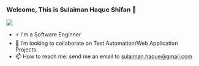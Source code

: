 ### Welcome, This is Sulaiman Haque Shifan 👋
![](https://komarev.com/ghpvc/?username=dimiksonkha&color=brightgreen)


- ⚡ I'm a Software Enginner 
- 👯 I’m looking to collaborate on Test Automation/Web Application Projects
- 📫 How to reach me:
  send me an email to sulaiman.haque@gmail.com
